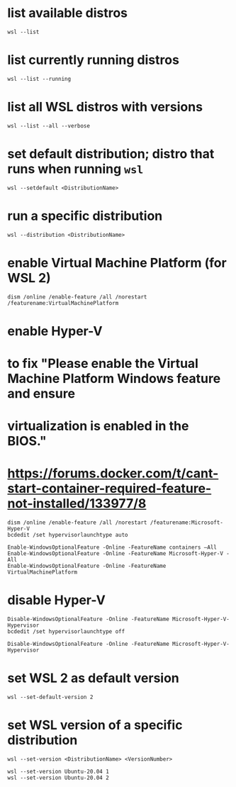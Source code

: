 # list available distros
```
wsl --list
```

# list currently running distros
```
wsl --list --running
```

# list all WSL distros with versions
```
wsl --list --all --verbose
```

# set default distribution; distro that runs when running `wsl`
```
wsl --setdefault <DistributionName>
```

# run a specific distribution
```
wsl --distribution <DistributionName>
```

# enable Virtual Machine Platform (for WSL 2)
```
dism /online /enable-feature /all /norestart /featurename:VirtualMachinePlatform
```

# enable Hyper-V
# to fix "Please enable the Virtual Machine Platform Windows feature and ensure
# virtualization is enabled in the BIOS."
#
# https://forums.docker.com/t/cant-start-container-required-feature-not-installed/133977/8
```
dism /online /enable-feature /all /norestart /featurename:Microsoft-Hyper-V
bcdedit /set hypervisorlaunchtype auto
```

```
Enable-WindowsOptionalFeature -Online -FeatureName containers –All
Enable-WindowsOptionalFeature -Online -FeatureName Microsoft-Hyper-V -All
Enable-WindowsOptionalFeature -Online -FeatureName VirtualMachinePlatform
```

# disable Hyper-V
```
Disable-WindowsOptionalFeature -Online -FeatureName Microsoft-Hyper-V-Hypervisor
bcdedit /set hypervisorlaunchtype off
```

```
Disable-WindowsOptionalFeature -Online -FeatureName Microsoft-Hyper-V-Hypervisor
```

# set WSL 2 as default version
```
wsl --set-default-version 2
```

# set WSL version of a specific distribution
```
wsl --set-version <DistributionName> <VersionNumber>

wsl --set-version Ubuntu-20.04 1
wsl --set-version Ubuntu-20.04 2
```
